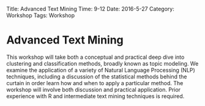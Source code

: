 Title: Advanced Text Mining
Time: 9-12
Date: 2016-5-27
Category: Workshop
Tags: Workshop

# Advanced Text Mining

This workshop will take both a conceptual and practical deep dive into clustering and classification methods, broadly
known as topic modeling.  We examine the application of a variety of Natural Language Processing (NLP) techniques,
including a discussion of the statistical methods behind the curtain in order learn how and when to apply a particular
method.  The workshop will involve both discussion and practical application.  Prior experience with R and intermediate
text mining techniques is required. 



